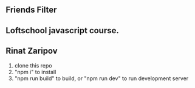 ## Friends Filter
## Loftschool javascript course.
## Rinat Zaripov

1. clone this repo
2. "npm i" to install
3. "npm run build" to build, or "npm run dev" to run development server 
